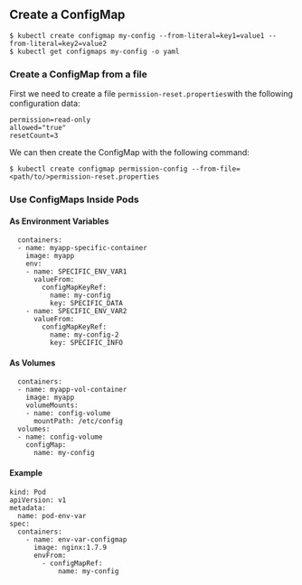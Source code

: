 ## Create a ConfigMap
```
$ kubectl create configmap my-config --from-literal=key1=value1 --from-literal=key2=value2 
$ kubectl get configmaps my-config -o yaml
```
### Create a ConfigMap from a file
First we need to create a file `permission-reset.properties`with the following configuration data:
```
permission=read-only
allowed="true"
resetCount=3
```

We can then create the ConfigMap with the following command:
```
$ kubectl create configmap permission-config --from-file=<path/to/>permission-reset.properties
```

### Use ConfigMaps Inside Pods
#### As Environment Variables
```
  containers:
  - name: myapp-specific-container
    image: myapp
    env:
    - name: SPECIFIC_ENV_VAR1
      valueFrom:
        configMapKeyRef:
          name: my-config
          key: SPECIFIC_DATA
    - name: SPECIFIC_ENV_VAR2
      valueFrom:
        configMapKeyRef:
          name: my-config-2
          key: SPECIFIC_INFO
```

#### As Volumes
```
  containers:
  - name: myapp-vol-container
    image: myapp
    volumeMounts:
    - name: config-volume
      mountPath: /etc/config
  volumes:
  - name: config-volume
    configMap:
      name: my-config
```

#### Example
```
kind: Pod 
apiVersion: v1 
metadata:
  name: pod-env-var 
spec:
  containers:
    - name: env-var-configmap
      image: nginx:1.7.9 
      envFrom:
        - configMapRef:
            name: my-config
```